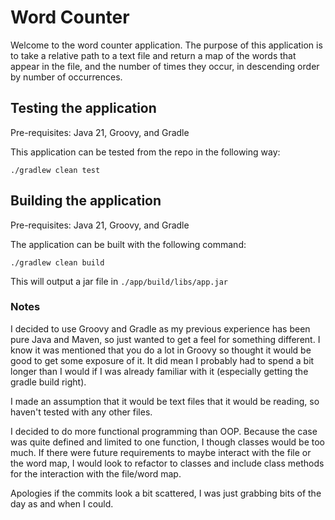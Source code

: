 # Word Counter

Welcome to the word counter application. The purpose
of this application is to take a relative path to
a text file and return a map of the words that 
appear in the file, and the number of times they
occur, in descending order by number of occurrences.

## Testing the application

Pre-requisites: Java 21, Groovy, and Gradle

This application can be tested from the repo in the
following way:

`./gradlew clean test`

## Building the application

Pre-requisites: Java 21, Groovy, and Gradle

The application can be built with the following
command:

`./gradlew clean build`

This will output a jar file in
`./app/build/libs/app.jar`

### Notes

I decided to use Groovy and Gradle as my previous experience has been pure Java and
Maven, so just wanted to get a feel for something different. I know it was mentioned
that you do a lot in Groovy so thought it would be good to get some exposure of it. It
did mean I probably had to spend a bit longer than I would if I was already familiar
with it (especially getting the gradle build right).

I made an assumption that it would be text files that it would be reading, so haven't
tested with any other files.

I decided to do more functional programming than OOP. Because the case was quite defined
and limited to one function, I though classes would be too much. If there were future 
requirements to maybe interact with the file or the word map, I would look to refactor
to classes and include class methods for the interaction with the file/word map.

Apologies if the commits look a bit scattered, I was just grabbing bits of the day as
and when I could.